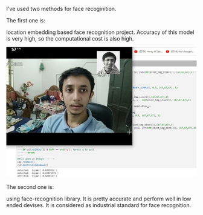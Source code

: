 I've used two methods for face recoginition.

The first one is:

location embedding based face recognition project. Accuracy of this model is very high, so the computational cost is also high.

![Face Recogitio](approach_1.JPG)

The second one is:

using face-recognition library. It is pretty accurate and perform well in low ended devises. It is considered as industrial standard for face recognition.
